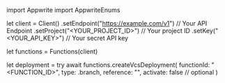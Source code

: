 import Appwrite
import AppwriteEnums

let client = Client()
    .setEndpoint("https://example.com/v1") // Your API Endpoint
    .setProject("<YOUR_PROJECT_ID>") // Your project ID
    .setKey("<YOUR_API_KEY>") // Your secret API key

let functions = Functions(client)

let deployment = try await functions.createVcsDeployment(
    functionId: "<FUNCTION_ID>",
    type: .branch,
    reference: "<REFERENCE>",
    activate: false // optional
)

